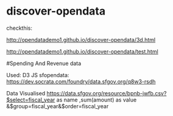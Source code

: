 # discover-opendata

checkthis:


http://opendatademo1.github.io/discover-opendata/3d.html


http://opendatademo1.github.io/discover-opendata/test.html

#Spending And Revenue data 

Used: D3 JS
sfopendata: https://dev.socrata.com/foundry/data.sfgov.org/q8w3-rsdh

Data Visualised
https://data.sfgov.org/resource/bpnb-jwfb.csv?$select=fiscal_year as name ,sum(amount) as value &$group=fiscal_year&$order=fiscal_year
